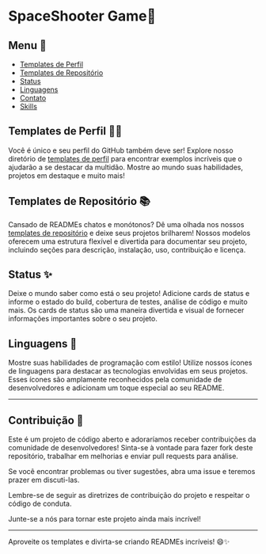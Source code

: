 # SpaceShooter Game🚀



## Menu 🚀

- [Templates de Perfil](https://github.com/DiasEllen26/template-readme/tree/main/perfil)
- [Templates de Repositório](https://github.com/DiasEllen26/template-readme/tree/main/repositorio)
- [Status](https://github.com/DiasEllen26/template-readme/blob/main/cards/status.md)
- [Linguagens](https://github.com/DiasEllen26/template-readme/blob/main/cards/linguagem.md)
- [Contato](https://github.com/DiasEllen26/template-readme/blob/main/icones/sociais.md)
- [Skills](https://github.com/DiasEllen26/template-readme/blob/main/icones/skills.md)

## Templates de Perfil 🙋‍♂️

Você é único e seu perfil do GitHub também deve ser! Explore nosso diretório de [templates de perfil](https://github.com/DiasEllen26/template-readme/tree/main/perfil) para encontrar exemplos incríveis que o ajudarão a se destacar da multidão. Mostre ao mundo suas habilidades, projetos em destaque e muito mais!

## Templates de Repositório 📚

Cansado de READMEs chatos e monótonos? Dê uma olhada nos nossos [templates de repositório](https://github.com/DiasEllen26/template-readme/tree/main/repositorio) e deixe seus projetos brilharem! Nossos modelos oferecem uma estrutura flexível e divertida para documentar seu projeto, incluindo seções para descrição, instalação, uso, contribuição e licença.

## Status ✨

Deixe o mundo saber como está o seu projeto! Adicione cards de status e informe o estado do build, cobertura de testes, análise de código e muito mais. Os cards de status são uma maneira divertida e visual de fornecer informações importantes sobre o seu projeto.

## Linguagens 🚀

Mostre suas habilidades de programação com estilo! Utilize nossos ícones de linguagens para destacar as tecnologias envolvidas em seus projetos. Esses ícones são amplamente reconhecidos pela comunidade de desenvolvedores e adicionam um toque especial ao seu README.

---

## Contribuição 🤝

Este é um projeto de código aberto e adoraríamos receber contribuições da comunidade de desenvolvedores! Sinta-se à vontade para fazer fork deste repositório, trabalhar em melhorias e enviar pull requests para análise.

Se você encontrar problemas ou tiver sugestões, abra uma issue e teremos prazer em discuti-las.

Lembre-se de seguir as diretrizes de contribuição do projeto e respeitar o código de conduta.

Junte-se a nós para tornar este projeto ainda mais incrível!

---

Aproveite os templates e divirta-se criando READMEs incríveis! 😄✨
